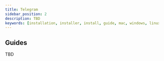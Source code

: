 ```yaml
---
title: Telegram
sidebar_position: 2
description: TBD
keywords: [installation, installer, install, guide, mac, windows, linux, python, github, macos, how to, explanation, openbb, sdk, api, pip, pypi,]
---
```


## Guides

TBD
